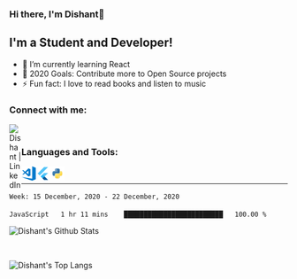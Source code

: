 ### Hi there, I'm Dishant👋

## I'm a Student and Developer!

- 🌱 I’m currently learning React
- 🥅 2020 Goals: Contribute more to Open Source projects
- ⚡ Fun fact: I love to read books and listen to music

### Connect with me:

[<img align="left" alt="Dishant | LinkedIn" width="22px" src="https://cdn.jsdelivr.net/npm/simple-icons@v3/icons/linkedin.svg" />][linkedin]

<br />

### Languages and Tools:

[<img align="left" alt="Visual Studio Code" width="26px" src="https://raw.githubusercontent.com/github/explore/80688e429a7d4ef2fca1e82350fe8e3517d3494d/topics/visual-studio-code/visual-studio-code.png" />]()
[<img align="left" alt="Flutter" width="26px" src="https://raw.githubusercontent.com/github/explore/80688e429a7d4ef2fca1e82350fe8e3517d3494d/topics/flutter/flutter.png" />][flutter]
[<img align="left" alt="Flutter" width="26px" src="https://raw.githubusercontent.com/github/explore/80688e429a7d4ef2fca1e82350fe8e3517d3494d/topics/python/python.png" />]()
<br />

---

<!--START_SECTION:waka-->
```text
Week: 15 December, 2020 - 22 December, 2020

JavaScript   1 hr 11 mins    █████████████████████████   100.00 % 
```
<!--END_SECTION:waka-->

![Dishant's Github Stats](https://github-readme-stats.vercel.app/api?username=thisis-dc4&count_private=true&show_icons=true&theme=vue)

<br />

![Dishant's Top Langs](https://github-readme-stats.vercel.app/api/top-langs/?username=thisis-dc4&theme=vue&layout=compact)


[linkedin]: https://linkedin.com/in/dishant-chaudhary-477a1119b
[flutter]: https://flutter.dev
